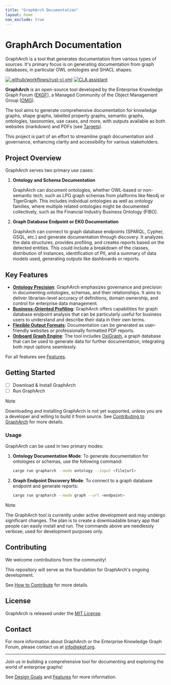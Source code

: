 ```yaml
---
title: "GraphArch Documentation"
layout: home
nav_exclude: true
---
```


# GraphArch Documentation

GraphArch is a tool that generates documentation from various types of sources.
It's primary focus is on generating documentation from graph databases, in particular
OWL ontologies and SHACL shapes.

[![.github/workflows/rust-ci.yml](https://github.com/EKGF/grapharch/actions/workflows/rust-ci.yml/badge.svg?branch=main)](https://github.com/EKGF/grapharch/actions/workflows/rust-ci.yml) [![CLA assistant](https://cla-assistant.io/readme/badge/EKGF/grapharch)](https://cla-assistant.io/EKGF/grapharch)

**GraphArch** is an open-source tool developed
by the Enterprise Knowledge Graph Forum ([EKGF](https://ekgf.org)),
a Managed Community of the
Object Management Group ([OMG](https://www.omg.org/communities/enterprise-knowledge-graph-forum.htm)).

The tool aims to generate comprehensive
documentation for knowledge graphs, shape graphs,
labelled property graphs, semantic graphs, ontologies,
taxonomies, use cases, and more,
with outputs available as both websites (markdown) and
PDFs (see [Targets](features/targets/README.md)).

This project is part of an effort to streamline graph documentation
and governance, enhancing clarity and accessibility for
various stakeholders.

## Project Overview

GraphArch serves two primary use cases:

1. **Ontology and Schema Documentation**

   GraphArch can document ontologies,
   whether OWL-based or non-semantic tech,
   such as LPG graph schemas from platforms
   like Neo4j or TigerGraph.
   This includes individual ontologies as
   well as ontology families,
   where multiple related ontologies might
   be documented collectively, such as the
   Financial Industry Business Ontology (FIBO).

2. **Graph Database Endpoint or EKG Documentation**

   GraphArch can connect to graph database
   endpoints (SPARQL, Cypher, GSQL, etc.)
   and generate documentation through discovery.
   It analyzes the data structures, provides
   profiling, and creates reports based on the
   detected entities.
   This could include a breakdown of the classes,
   distribution of instances, identification of PII,
   and a summary of data models used,
   generating outputs like dashboards or reports.

## Key Features

- [**Ontology Precision**](features/general/ontology-precision.md):
  GraphArch emphasizes governance and precision in documenting ontologies,
  schemas, and their relationships. It aims to deliver librarian-level
  accuracy of definitions, domain ownership, and control for enterprise data management.
- [**Business-Oriented Profiling**](features/general/business-oriented-profiling.md):
  GraphArch offers capabilities for graph database endpoint analysis that
  can be particularly useful for business users to understand and describe
  their data in their own terms.
- [**Flexible Output Formats**](features/general/flexible-output-formats.md):
  Documentation can be generated as user-friendly websites or professionally
  formatted PDF reports.
- [**Onboard Graph Engine**](features/general/onboard-graph-engine.md):
  The tool includes [OxiGraph](https://github.com/oxigraph/oxigraph),
  a graph database that can be used to generate data for further documentation,
  integrating both input options seamlessly.

For all features see [Features](features/README.md).

## Getting Started

- [ ] Download & Install GraphArch
- [ ] Run GraphArch

> [!NOTE]
> Downloading and installing GraphArch is not yet supported,
> unless you are a developer and willing to build it from source.
> See [Contributing to GraphArch](contribute/) for more details.

### Usage

GraphArch can be used in two primary modes:

1. **Ontology Documentation Mode**:
   To generate documentation for ontologies or schemas, use the following command:

   ```bash
   cargo run grapharch --mode ontology --input <file|url>
   ```

2. **Graph Endpoint Discovery Mode**:
   To connect to a graph database endpoint and generate reports:

   ```bash
   cargo run grapharch --mode graph --url <endpoint>
   ```

> [!NOTE]
> The GraphArch tool is currently under active development and may undergo
> significant changes. The plan is to create a downloadable binary app that
> people can easily install and run. The commands above are needlessly verbose,
> used for development purposes only.

## Contributing

We welcome contributions from the community!

This repository will serve as the foundation for GraphArch's ongoing development.

See [How to Contribute](contribute/README.md) for more details.

## License

GraphArch is released under the [MIT License](../LICENSE).

## Contact

For more information about GraphArch or the Enterprise Knowledge Graph Forum,
please contact us at [info@ekgf.org](mailto:info@ekgf.org).

---

Join us in building a comprehensive tool for documenting and exploring the world of enterprise graphs!

See [Design Goals](design-goals/README.md) and [Features](features/README.md) for more information.
